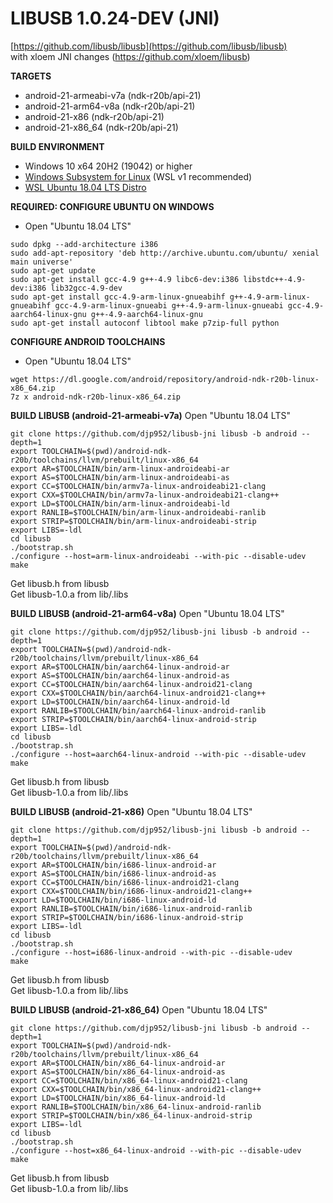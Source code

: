 # LIBUSB 1.0.24-DEV (JNI)   
[https://github.com/libusb/libusb](https://github.com/libusb/libusb)   
with xloem JNI changes (https://github.com/xloem/libusb)
  
**TARGETS**   
* android-21-armeabi-v7a (ndk-r20b/api-21)   
* android-21-arm64-v8a (ndk-r20b/api-21)   
* android-21-x86 (ndk-r20b/api-21)   
* android-21-x86_64 (ndk-r20b/api-21)   
   
**BUILD ENVIRONMENT**  
* Windows 10 x64 20H2 (19042) or higher   
* [Windows Subsystem for Linux](https://docs.microsoft.com/en-us/windows/wsl/install-win10) (WSL v1 recommended)   
* [WSL Ubuntu 18.04 LTS Distro](https://www.microsoft.com/store/productId/9N9TNGVNDL3Q)   
  
**REQUIRED: CONFIGURE UBUNTU ON WINDOWS**   
* Open "Ubuntu 18.04 LTS"   
```
sudo dpkg --add-architecture i386
sudo add-apt-repository 'deb http://archive.ubuntu.com/ubuntu/ xenial main universe'
sudo apt-get update
sudo apt-get install gcc-4.9 g++-4.9 libc6-dev:i386 libstdc++-4.9-dev:i386 lib32gcc-4.9-dev
sudo apt-get install gcc-4.9-arm-linux-gnueabihf g++-4.9-arm-linux-gnueabihf gcc-4.9-arm-linux-gnueabi g++-4.9-arm-linux-gnueabi gcc-4.9-aarch64-linux-gnu g++-4.9-aarch64-linux-gnu
sudo apt-get install autoconf libtool make p7zip-full python
```
   
**CONFIGURE ANDROID TOOLCHAINS**   
* Open "Ubuntu 18.04 LTS"   
```
wget https://dl.google.com/android/repository/android-ndk-r20b-linux-x86_64.zip
7z x android-ndk-r20b-linux-x86_64.zip
```
   
**BUILD LIBUSB (android-21-armeabi-v7a)**
Open "Ubuntu 18.04 LTS"   
```
git clone https://github.com/djp952/libusb-jni libusb -b android --depth=1
export TOOLCHAIN=$(pwd)/android-ndk-r20b/toolchains/llvm/prebuilt/linux-x86_64
export AR=$TOOLCHAIN/bin/arm-linux-androideabi-ar
export AS=$TOOLCHAIN/bin/arm-linux-androideabi-as
export CC=$TOOLCHAIN/bin/armv7a-linux-androideabi21-clang
export CXX=$TOOLCHAIN/bin/armv7a-linux-androideabi21-clang++
export LD=$TOOLCHAIN/bin/arm-linux-androideabi-ld
export RANLIB=$TOOLCHAIN/bin/arm-linux-androideabi-ranlib
export STRIP=$TOOLCHAIN/bin/arm-linux-androideabi-strip
export LIBS=-ldl
cd libusb
./bootstrap.sh
./configure --host=arm-linux-androideabi --with-pic --disable-udev
make
```
Get libusb.h from libusb   
Get libusb-1.0.a from lib/.libs   
   
**BUILD LIBUSB (android-21-arm64-v8a)**
Open "Ubuntu 18.04 LTS"   
```
git clone https://github.com/djp952/libusb-jni libusb -b android --depth=1
export TOOLCHAIN=$(pwd)/android-ndk-r20b/toolchains/llvm/prebuilt/linux-x86_64
export AR=$TOOLCHAIN/bin/aarch64-linux-android-ar
export AS=$TOOLCHAIN/bin/aarch64-linux-android-as
export CC=$TOOLCHAIN/bin/aarch64-linux-android21-clang
export CXX=$TOOLCHAIN/bin/aarch64-linux-android21-clang++
export LD=$TOOLCHAIN/bin/aarch64-linux-android-ld
export RANLIB=$TOOLCHAIN/bin/aarch64-linux-android-ranlib
export STRIP=$TOOLCHAIN/bin/aarch64-linux-android-strip
export LIBS=-ldl
cd libusb
./bootstrap.sh
./configure --host=aarch64-linux-android --with-pic --disable-udev
make
```
Get libusb.h from libusb   
Get libusb-1.0.a from lib/.libs   
   
**BUILD LIBUSB (android-21-x86)**
Open "Ubuntu 18.04 LTS"   
```
git clone https://github.com/djp952/libusb-jni libusb -b android --depth=1
export TOOLCHAIN=$(pwd)/android-ndk-r20b/toolchains/llvm/prebuilt/linux-x86_64
export AR=$TOOLCHAIN/bin/i686-linux-android-ar
export AS=$TOOLCHAIN/bin/i686-linux-android-as
export CC=$TOOLCHAIN/bin/i686-linux-android21-clang
export CXX=$TOOLCHAIN/bin/i686-linux-android21-clang++
export LD=$TOOLCHAIN/bin/i686-linux-android-ld
export RANLIB=$TOOLCHAIN/bin/i686-linux-android-ranlib
export STRIP=$TOOLCHAIN/bin/i686-linux-android-strip
export LIBS=-ldl
cd libusb
./bootstrap.sh
./configure --host=i686-linux-android --with-pic --disable-udev
make
```
Get libusb.h from libusb   
Get libusb-1.0.a from lib/.libs   
   
**BUILD LIBUSB (android-21-x86_64)**
Open "Ubuntu 18.04 LTS"   
```
git clone https://github.com/djp952/libusb-jni libusb -b android --depth=1
export TOOLCHAIN=$(pwd)/android-ndk-r20b/toolchains/llvm/prebuilt/linux-x86_64
export AR=$TOOLCHAIN/bin/x86_64-linux-android-ar
export AS=$TOOLCHAIN/bin/x86_64-linux-android-as
export CC=$TOOLCHAIN/bin/x86_64-linux-android21-clang
export CXX=$TOOLCHAIN/bin/x86_64-linux-android21-clang++
export LD=$TOOLCHAIN/bin/x86_64-linux-android-ld
export RANLIB=$TOOLCHAIN/bin/x86_64-linux-android-ranlib
export STRIP=$TOOLCHAIN/bin/x86_64-linux-android-strip
export LIBS=-ldl
cd libusb
./bootstrap.sh
./configure --host=x86_64-linux-android --with-pic --disable-udev
make
```
Get libusb.h from libusb   
Get libusb-1.0.a from lib/.libs   
